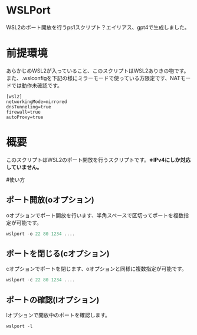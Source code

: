 # WSLPort
WSL2のポート開放を行うps1スクリプト？エイリアス、gpt4で生成しました。

# 前提環境
あらかじめWSL2が入っていること、このスクリプトはWSL2ありきの物です。
また、.wslconfigを下記の様にミラーモードで使っている方限定です、NATモードでは動作未確認です。

```/mnt/c/Users/{USER}/.wslconfig
[wsl2]
networkingMode=mirrored
dnsTunneling=true
firewall=true
autoProxy=true
```

# 概要
このスクリプトはWSL2のポート開放を行うスクリプトです。**※IPv4にしか対応していません。**

#使い方

## ポート開放(oオプション)
oオプションでポート開放を行います、半角スペースで区切ってポートを複数指定が可能です。

```powershell
wslport -o 22 80 1234 ....
```

## ポートを閉じる(cオプション)
cオプションでポートを閉じます、oオプションと同様に複数指定が可能です。

```powershell
wslport -c 22 80 1234 ....
```

## ポートの確認(lオプション)
lオプションで開放中のポートを確認します。

```powershell
wslport -l
```

